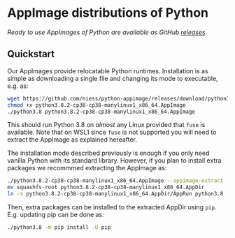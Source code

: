 # AppImage distributions of Python

_Ready to use AppImages of Python are available as GitHub [releases][RELEASES]._

## Quickstart

Our AppImages provide relocatable Python runtimes. Installation is as simple as
downloading a single file and changing its mode to executable, e.g.  as:

```sh
wget https://github.com/niess/python-appimage/releases/download/python3.8/python3.8.2-cp38-cp38-manylinux1_x86_64.AppImage
chmod +x python3.8.2-cp38-cp38-manylinux1_x86_64.AppImage
./python3.8 python3.8.2-cp38-cp38-manylinux1_x86_64.AppImage
```

This should run Python 3.8 on _almost_ any Linux provided that `fuse` is
available. Note that on WSL1 since `fuse` is not supported you will need to
extract the AppImage as explained hereafter.

The installation mode described previously is enough if you only need vanilla
Python with its standard library.  However, if you plan to install extra
packages we recommmed extracting the AppImage as:

```sh
./python3.8.2-cp38-cp38-manylinux1_x86_64.AppImage --appimage-extract
mv squashfs-root python3.8.2-cp38-cp38-manylinux1_x86_64.AppDir
ln -s python3.8.2-cp38-cp38-manylinux1_x86_64.AppDir/AppRun python3.8
```

Then, extra packages can be installed to the extracted AppDir using `pip`. E.g.
updating pip can be done as:

```sh
./python3.8 -m pip install -U pip
```


[RELEASES]: https://github.com/niess/python-appimage/releases
